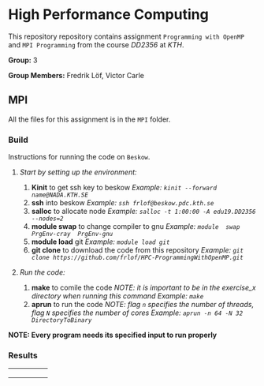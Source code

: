 # High Performance Computing

This repository repository contains assignment `Programming with OpenMP` and `MPI Programming` from the course *DD2356* at *KTH*.

**Group:** 3

**Group Members:** Fredrik Löf, Victor Carle

## MPI

All the files for this assignment is in the `MPI` folder.

### Build

Instructions for running the code on `Beskow`. 

1. *Start by setting up the environment:*
   1. **Kinit** to get ssh key to beskow
      *Example: `kinit --forward name@NADA.KTH.SE`*
   2. **ssh** into beskow
      *Example: `ssh frlof@beskow.pdc.kth.se`*
   3. **salloc** to allocate node
      *Example: `salloc -t 1:00:00 -A edu19.DD2356 --nodes=2`*
   4. **module  swap** to change compiler to gnu 
      *Example: `module  swap  PrgEnv-cray  PrgEnv-gnu`*
   5. **module load** git
      *Example: `module load git`*
   6. **git clone** to download the code from this repository
      *Example: `git clone https://github.com/frlof/HPC-ProgrammingWithOpenMP.git`*

2. *Run the code:*
   1. **make** to comile the code
      *NOTE: it is important to be in the exercise_x directory when running this command*
      *Example: `make`*
   2. **aprun** to run the code
      *NOTE: flag `n` specifies the number of threads, flag `N` specifies the number of cores*
      *Example: `aprun -n 64 -N 32 DirectoryToBinary`*

**NOTE: Every program needs its specified input to run properly**

### Results

|      |      |      |      |      |
| ---- | ---- | ---- | ---- | ---- |
|      |      |      |      |      |
|      |      |      |      |      |
|      |      |      |      |      |
